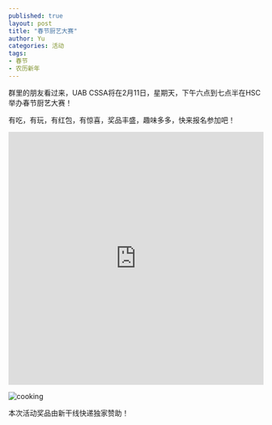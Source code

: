 ```yaml
---
published: true
layout: post
title: "春节厨艺大赛"
author: Yu
categories: 活动
tags:
- 春节
- 农历新年
---
```



群里的朋友看过来，UAB CSSA将在2月11日，星期天，下午六点到七点半在HSC举办春节厨艺大赛！

有吃，有玩，有红包，有惊喜，奖品丰盛，趣味多多，快来报名参加吧！

<iframe src="https://docs.google.com/forms/d/e/1FAIpQLScMZRdEhWLAccbhLSQNtEdwCIHIxR7PenfVOswYD_68XN0OXQ/viewform?embedded=true" width="100%" height="500" frameborder="0" marginheight="0" marginwidth="0">Loading...</iframe>

![cooking](https://i.imgur.com/VpRBkxH.jpg)


本次活动奖品由新干线快递独家赞助！




